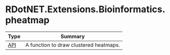 ﻿
# RDotNET.Extensions.Bioinformatics.pheatmap

|Type|Summary|
|----|-------|
|[API](./API.md)|A function to draw clustered heatmaps.|

